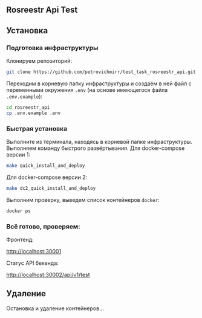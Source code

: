 ## Rosreestr Api Test

## Установка

### Подготовка инфраструктуры

Клонируем репозиторий:
```bash
git clone https://github.com/petrovichmirr/test_task_rosreestr_api.git rosreestr_api
```

Переходим в корневую папку инфраструктуры и создаём в ней файл с переменными окружения `.env` (на основе имеющегося файла `.env.example`):
```bash
cd rosreestr_api
cp .env.example .env
```

### Быстрая установка

Выполните из терминала, находясь в корневой папке инфраструктуры.
Выполняем команду быстрого развёртывания. Для docker-compose версии 1:
```bash
make quick_install_and_deploy
```
Для docker-compose версии 2:
```bash
make dc2_quick_install_and_deploy
```

Выполним проверку, выведем список контейнеров `docker`:
```bash
docker ps
```

### Всё готово, проверяем:

Фронтенд:

[http://localhost:30001](http://localhost:30001)

Статус API бекенда:

[http://localhost:30002/api/v1/test](http://localhost:30002/api/v1/test)


## Удаление

Остановка и удаление контейнеров...